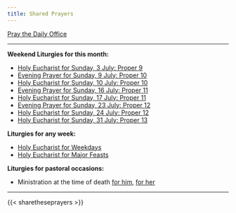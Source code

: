 ```yaml
---
title: Shared Prayers
---
```


[Pray the Daily Office](daily/)

-------------


**Weekend Liturgies for this month:**
- [Holy Eucharist for Sunday, 3 July: Proper 9](archive/2022/proper-9/)
- [Evening Prayer for Sunday, 9 July: Proper 10](archive/2022/proper-10-a/)
- [Holy Eucharist for Sunday, 10 July: Proper 10](archive/2022/proper-10/)
- [Evening Prayer for Sunday, 16 July: Proper 11](archive/2022/proper-11-a/)
- [Holy Eucharist for Sunday, 17 July: Proper 11](archive/2022/proper-11/)
- [Evening Prayer for Sunday, 23 July: Proper 12](archive/2022/proper-12-a/)
- [Holy Eucharist for Sunday, 24 July: Proper 12](archive/2022/proper-12/)
- [Holy Eucharist for Sunday, 31 July: Proper 13](archive/2022/proper-13/)


**Liturgies for any week:**
- [Holy Eucharist for Weekdays](archive/he-covid-weekday)
- [Holy Eucharist for Major Feasts](archive/he-covid-feasts)

**Liturgies for pastoral occasions:**
- Ministration at the time of death [for him](archive/occasions/atdeath-m), [for her](archive/occasions/atdeath-f)
------------

{{< sharetheseprayers >}}
